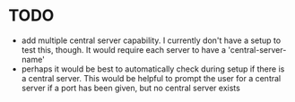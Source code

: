 # TODO

  - add multiple central server capability. I currently don't have a
  setup to test this, though. It would require each server to have a
  'central-server-name'
  - perhaps it would be best to automatically check during setup if
  there is a central server. This would be helpful to prompt the user
  for a central server if a port has been given, but no central server
  exists


